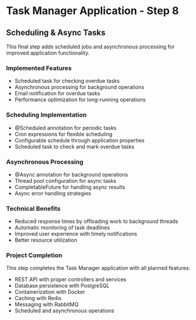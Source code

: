# Task Manager Application - Step 8

## Scheduling & Async Tasks

This final step adds scheduled jobs and asynchronous processing for improved application functionality.

### Implemented Features

- Scheduled task for checking overdue tasks
- Asynchronous processing for background operations
- Email notification for overdue tasks
- Performance optimization for long-running operations

### Scheduling Implementation

- @Scheduled annotation for periodic tasks
- Cron expressions for flexible scheduling
- Configurable schedule through application properties
- Scheduled task to check and mark overdue tasks

### Asynchronous Processing

- @Async annotation for background operations
- Thread pool configuration for async tasks
- CompletableFuture for handling async results
- Async error handling strategies

### Technical Benefits

- Reduced response times by offloading work to background threads
- Automatic monitoring of task deadlines
- Improved user experience with timely notifications
- Better resource utilization

### Project Completion

This step completes the Task Manager application with all planned features:
- REST API with proper controllers and services
- Database persistence with PostgreSQL
- Containerization with Docker
- Caching with Redis
- Messaging with RabbitMQ
- Scheduled and asynchronous operations
